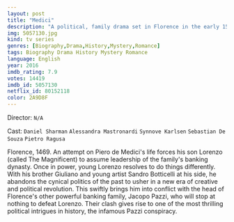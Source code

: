```yaml
---
layout: post
title: "Medici"
description: "A political, family drama set in Florence in the early 15th century. Cosimo de' Medici finds himself at the helm of his supremely wealthy, banking dynasty family, when his father, Giovanni dies suddenly. However Cosimo is concealing a dangerous secret - Giovanni was murdered. Now Cosimo and his brother must unearth his killer in order to protect the wealth and power of the family..."
img: 5057130.jpg
kind: tv series
genres: [Biography,Drama,History,Mystery,Romance]
tags: Biography Drama History Mystery Romance 
language: English
year: 2016
imdb_rating: 7.9
votes: 14419
imdb_id: 5057130
netflix_id: 80152118
color: 2A9D8F
---
```

Director: `N/A`  

Cast: `Daniel Sharman` `Alessandra Mastronardi` `Synnove Karlsen` `Sebastian De Souza` `Pietro Ragusa` 

Florence, 1469. An attempt on Piero de Medici's life forces his son Lorenzo (called The Magnificent) to assume leadership of the family's banking dynasty. Once in power, young Lorenzo resolves to do things differently. With his brother Giuliano and young artist Sandro Botticelli at his side, he abandons the cynical politics of the past to usher in a new era of creative and political revolution. This swiftly brings him into conflict with the head of Florence's other powerful banking family, Jacopo Pazzi, who will stop at nothing to defeat Lorenzo. Their clash gives rise to one of the most thrilling political intrigues in history, the infamous Pazzi conspiracy.